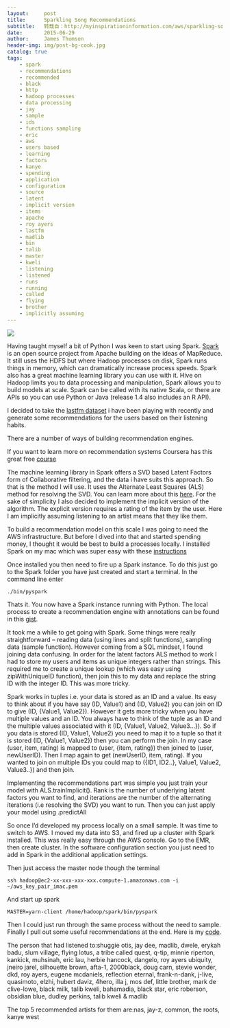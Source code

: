 ```yaml
---
layout:     post
title:      Sparkling Song Recommendations
subtitle:   转载自：http://myinspirationinformation.com/aws/sparkling-song-recommendations/
date:       2015-06-29
author:     James Thomson
header-img: img/post-bg-cook.jpg
catalog: true
tags:
    - spark
    - recommendations
    - recommended
    - black
    - http
    - hadoop processes
    - data processing
    - jay
    - sample
    - ids
    - functions sampling
    - eric
    - aws
    - users based
    - learning
    - factors
    - kanye
    - spending
    - application
    - configuration
    - source
    - latent
    - implicit version
    - items
    - apache
    - roy ayers
    - lastfm
    - madlib
    - bin
    - talib
    - master
    - kweli
    - listening
    - listened
    - runs
    - running
    - called
    - flying
    - brother
    - implicitly assuming
---
```


[![](http://myinspirationinformation.com/wp-content/uploads/2015/06/sparkling-song-recs.jpg)
](http://myinspirationinformation.com/aws/sparkling-song-recommendations)

Having taught myself a bit of Python I was keen to start using Spark. [Spark](https://spark.apache.org/) is an open source project from Apache building on the ideas of MapReduce. It still uses the HDFS but where Hadoop processes on disk, Spark runs things in memory, which can dramatically increase process speeds. Spark also has a great machine learning library you can use with it. Hive on Hadoop limits you to data processing and manipulation, Spark allows you to build models at scale. Spark can be called with its native Scala, or there are APIs so you can use Python or Java (release 1.4 also includes an R API).

I decided to take the [lastfm dataset](http://www.dtic.upf.edu/~ocelma/MusicRecommendationDataset/lastfm-360K.html) i have been playing with recently and generate some recommendations for the users based on their listening habits.



There are a number of ways of building recommendation engines.

If you want to learn more on recommendation systems Coursera has this great free [course](https://www.coursera.org/learn/recommender-systems)

The machine learning library in Spark offers a SVD based Latent Factors form of Collaborative filtering, and the data i have suits this approach. So that is the method I will use. It uses the Alternate Least Squares (ALS) method for resolving the SVD. You can learn more about this [here](http://www2.research.att.com/~volinsky/papers/ieeecomputer.pdf). For the sake of simplicity I also decided to implement the implicit version of the algorithm. The explicit version requires a rating of the item by the user. Here I am implicitly assuming listening to an artist means that they like them.

To build a recommendation model on this scale I was going to need the AWS infrastructure. But before I dived into that and started spending money, I thought it would be best to build a processes locally. I installed Spark on my mac which was super easy with these [instructions](http://genomegeek.blogspot.co.uk/2014/11/how-to-install-apache-spark-on-mac-os-x.html)

Once installed you then need to fire up a Spark instance. To do this just go to the Spark folder you have just created and start a terminal. In the command line enter

`./bin/pyspark`

Thats it. You now have a Spark instance running with Python. The local process to create a recommendation engine with annotations can be found in this [gist](https://gist.github.com/jamesthomson/d56b6491216b9a58996e). 

It took me a while to get going with Spark. Some things were really straightforward – reading data (using lines and split functions), sampling data (sample function). However coming from a SQL mindset, I found joining data confusing. In order for the latent factors ALS method to work I had to store my users and items as unique integers rather than strings. This required me to create a unique lookup (which was easy using zipWithUniqueID function), then join this to my data and replace the string ID with the integer ID. This was more tricky.

Spark works in tuples i.e. your data is stored as an ID and a value. Its easy to think about if you have say (ID, Value1) and (ID, Value2) you can join on ID to give (ID, {Value1, Value2}). However it gets more tricky when you have multiple values and an ID. You always have to think of the tuple as an ID and the multiple values associated with it (ID, {Value1, Value2, Value3…}). So if you data is stored (ID, Value1, Value2) you need to map it to a tuple so that it is stored (ID, {Value1, Value2}) then you can perform the join. In my case (user, item, rating) is mapped to (user, {item, rating}) then joined to (user, newUserID). Then I map again to get (newUserID, item, rating). If you wanted to join on multiple IDs you could map to ({ID1, ID2..}, Value1, Value2, Value3..}) and then join.

Implementing the recommendations part was simple you just train your model with ALS.trainImplicit(). Rank is the number of underlying latent factors you want to find, and iterations are the number of the alternating iterations (i.e resolving the SVD) you want to run. Then you can just apply your model using .predictAll

So once I’d developed my process locally on a small sample. It was time to switch to AWS. I moved my data into S3, and fired up a cluster with Spark installed. This was really easy through the AWS console. Go to the EMR, then create cluster. In the software configuration section you just need to add in Spark in the additional application settings.

Then just access the master node though the terminal 

`ssh hadoop@ec2-xx-xxx-xxx-xxx.compute-1.amazonaws.com -i ~/aws_key_pair_imac.pem`

And start up spark

`MASTER=yarn-client /home/hadoop/spark/bin/pyspark`

Then I could just run through the same process without the need to sample. Finally I pull out some useful recommendations at the end. Here is my [code](https://gist.github.com/jamesthomson/35f65a6f6e857bc54ec9).

The person that had listened to:shuggie otis, jay dee, madlib, dwele, erykah badu, slum village, flying lotus, a tribe called quest, q-tip, minnie riperton, kankick, muhsinah, eric lau, herbie hancock, dangelo, roy ayers ubiquity, jneiro jarel, silhouette brown, afta-1, 2000black, doug carn, stevie wonder, dkd, roy ayers, eugene mcdaniels, reflection eternal, frank-n-dank, j-live, quasimoto, elzhi, hubert daviz, 4hero, illa j, mos def, little brother, mark de clive-lowe, black milk, talib kweli, bahamadia, black star, eric roberson, obsidian blue, dudley perkins, talib kweli & madlib

The top 5 recommended artists for them are:nas, jay-z, common, the roots, kanye west 



